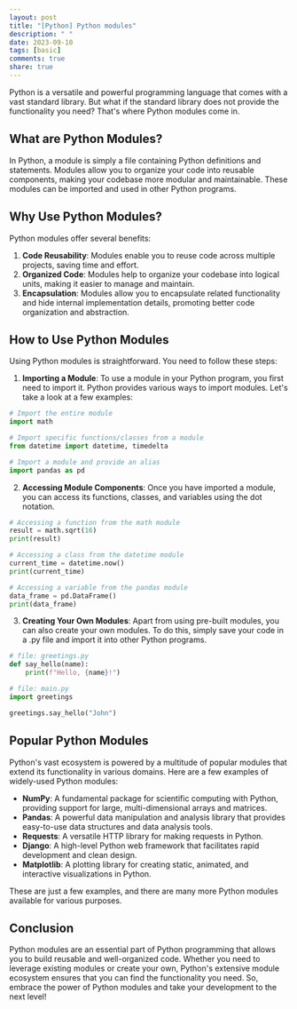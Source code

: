 ```yaml
---
layout: post
title: "[Python] Python modules"
description: " "
date: 2023-09-10
tags: [basic]
comments: true
share: true
---
```


Python is a versatile and powerful programming language that comes with a vast standard library. But what if the standard library does not provide the functionality you need? That's where Python modules come in.

## What are Python Modules?

In Python, a module is simply a file containing Python definitions and statements. Modules allow you to organize your code into reusable components, making your codebase more modular and maintainable. These modules can be imported and used in other Python programs.

## Why Use Python Modules?

Python modules offer several benefits:

1. **Code Reusability**: Modules enable you to reuse code across multiple projects, saving time and effort.
2. **Organized Code**: Modules help to organize your codebase into logical units, making it easier to manage and maintain.
3. **Encapsulation**: Modules allow you to encapsulate related functionality and hide internal implementation details, promoting better code organization and abstraction.

## How to Use Python Modules

Using Python modules is straightforward. You need to follow these steps:

1. **Importing a Module**: To use a module in your Python program, you first need to import it. Python provides various ways to import modules. Let's take a look at a few examples:

```python
# Import the entire module
import math

# Import specific functions/classes from a module
from datetime import datetime, timedelta

# Import a module and provide an alias
import pandas as pd
```

2. **Accessing Module Components**: Once you have imported a module, you can access its functions, classes, and variables using the dot notation.

```python
# Accessing a function from the math module
result = math.sqrt(16)
print(result)

# Accessing a class from the datetime module
current_time = datetime.now()
print(current_time)

# Accessing a variable from the pandas module
data_frame = pd.DataFrame()
print(data_frame)
```

3. **Creating Your Own Modules**: Apart from using pre-built modules, you can also create your own modules. To do this, simply save your code in a .py file and import it into other Python programs.

```python
# file: greetings.py
def say_hello(name):
    print(f"Hello, {name}!")

# file: main.py
import greetings

greetings.say_hello("John")
```

## Popular Python Modules

Python's vast ecosystem is powered by a multitude of popular modules that extend its functionality in various domains. Here are a few examples of widely-used Python modules:

- **NumPy**: A fundamental package for scientific computing with Python, providing support for large, multi-dimensional arrays and matrices.
- **Pandas**: A powerful data manipulation and analysis library that provides easy-to-use data structures and data analysis tools.
- **Requests**: A versatile HTTP library for making requests in Python.
- **Django**: A high-level Python web framework that facilitates rapid development and clean design.
- **Matplotlib**: A plotting library for creating static, animated, and interactive visualizations in Python.

These are just a few examples, and there are many more Python modules available for various purposes.

## Conclusion

Python modules are an essential part of Python programming that allows you to build reusable and well-organized code. Whether you need to leverage existing modules or create your own, Python's extensive module ecosystem ensures that you can find the functionality you need. So, embrace the power of Python modules and take your development to the next level!